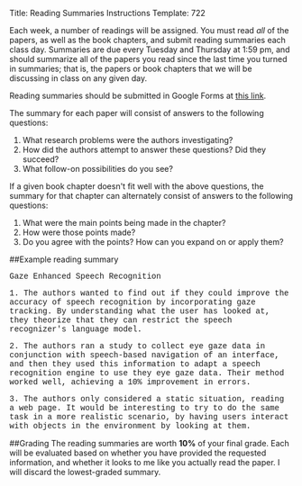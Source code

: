Title: Reading Summaries Instructions
Template: 722

Each week, a number of readings will be assigned. You must read
_all_ of the papers, as well as the book chapters, and submit reading
summaries each class day. Summaries are due every Tuesday and Thursday
at 1:59 pm, and should summarize all of the papers you read since the
last time you turned in summaries; that is, the papers or book
chapters that we will be discussing in class on any given day.

Reading summaries should be submitted in Google Forms at [this
link](https://goo.gl/forms/G53UxpLNK98XUQKi1).

The summary for each paper will consist of answers
to the following questions:

1. What research problems were the authors investigating?
2. How did the authors attempt to answer these questions? Did they
	 succeed?
3. What follow-on possibilities do you see?

If a given book chapter doesn't fit well with the above questions, 
the summary for that chapter can alternately consist of answers to the
following questions:

1. What were the main points being made in the chapter?
2. How were those points made?
3. Do you agree with the points? How can you expand on or apply them?

##Example reading summary

<div style='font-family:Menlo,Monaco,Consolas,"Courier New",monospace;'>
<p>
Gaze Enhanced Speech Recognition
</p><p>
1. The authors wanted to find out if they could improve the accuracy
	 of speech recognition by incorporating gaze tracking. By
	 understanding what the user has looked at, they theorize that they
	 can restrict the speech recognizer's language model.
</p><p>
2. The authors ran a study to collect eye gaze data in conjunction
	 with speech-based navigation of an interface, and then they used
	 this information to adapt a speech recognition engine to use they
	 eye gaze data. Their method worked well, achieving a 10%
	 improvement in errors.
</p><p>
3. The authors only considered a static situation, reading a web page.
	 It would be interesting to try to do the same task in a more
	 realistic scenario, by having users interact with objects in the
	 environment by looking at them.
</p>
</div>

##Grading
The reading summaries are worth **10%** of your final grade. Each will
be evaluated based on whether you have provided the requested
information, and whether it looks to me like you actually read the
paper. I will discard the lowest-graded summary.
